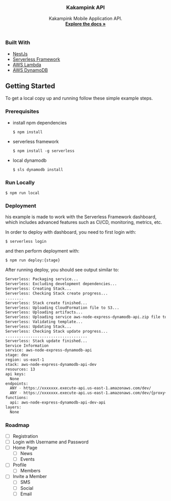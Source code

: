 
<!-- PROJECT LOGO -->
<br />
<div align="center">

  <h3 align="center">Kakampink API</h3>

  <p align="center">
    Kakampink Mobile Application API.
    <br />
    <a href="https://gitlab.com/fdespineda/api-kkp"><strong>Explore the docs »</strong></a>
    <br />
    <br />
  </p>
</div>

### Built With

* [NestJs](https://nestjs.com/)
* [Serverless Framework](https://serverless.com/)
* [AWS Lambda](https://aws.amazon.com/lambda/)
* [AWS DynamoDB](https://aws.amazon.com/dynamodb/)


<!-- GETTING STARTED -->
## Getting Started

To get a local copy up and running follow these simple example steps.

### Prerequisites

* install npm dependencies
  ```
  $ npm install
  ```
* serverless framework
  ```
  $ npm install -g serverless
  ```
* local dynamodb
  ```
  $ sls dynamodb install
  ```

### Run Locally

```
$ npm run local
```

### Deployment
his example is made to work with the Serverless Framework dashboard, which includes advanced features such as CI/CD, monitoring, metrics, etc.

In order to deploy with dashboard, you need to first login with:

```
$ serverless login
```

and then perform deployment with:

```
$ npm run deploy:{stage}
```

After running deploy, you should see output similar to:

```bash
Serverless: Packaging service...
Serverless: Excluding development dependencies...
Serverless: Creating Stack...
Serverless: Checking Stack create progress...
........
Serverless: Stack create finished...
Serverless: Uploading CloudFormation file to S3...
Serverless: Uploading artifacts...
Serverless: Uploading service aws-node-express-dynamodb-api.zip file to S3 (718.53 KB)...
Serverless: Validating template...
Serverless: Updating Stack...
Serverless: Checking Stack update progress...
....................................
Serverless: Stack update finished...
Service Information
service: aws-node-express-dynamodb-api
stage: dev
region: us-east-1
stack: aws-node-express-dynamodb-api-dev
resources: 13
api keys:
  None
endpoints:
  ANY - https://xxxxxxx.execute-api.us-east-1.amazonaws.com/dev/
  ANY - https://xxxxxxx.execute-api.us-east-1.amazonaws.com/dev/{proxy+}
functions:
  api: aws-node-express-dynamodb-api-dev-api
layers:
  None
```

### Roadmap

- [ ] Registration
- [ ] Login with Username and Password
- [ ] Home Page
  - [ ] News
  - [ ] Events
- [ ] Profile
  - [ ] Members
- [ ] Invite a Member
  - [ ] SMS
  - [ ] Social
  - [ ] Email
